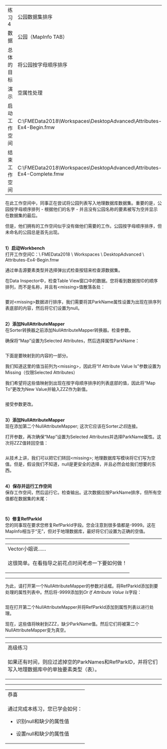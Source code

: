 
  <div id="readme" class="readme blob instapaper_body">
    <article class="markdown-body entry-content" itemprop="text">
<table>
<tbody><tr>
<td>
<i></i><font style="vertical-align: inherit;"><font style="vertical-align: inherit;">
练习4
</font></font></td>
<td><font style="vertical-align: inherit;"><font style="vertical-align: inherit;">
公园数据集排序
</font></font></td>
</tr>
<tr>
<td><font style="vertical-align: inherit;"><font style="vertical-align: inherit;">数据</font></font></td>
<td><font style="vertical-align: inherit;"><font style="vertical-align: inherit;">公园（MapInfo TAB）</font></font></td>
</tr>
<tr>
<td><font style="vertical-align: inherit;"><font style="vertical-align: inherit;">总体的目标</font></font></td>
<td><font style="vertical-align: inherit;"><font style="vertical-align: inherit;">将公园按字母顺序排序</font></font></td>
</tr>
<tr>
<td><font style="vertical-align: inherit;"><font style="vertical-align: inherit;">演示</font></font></td>
<td><font style="vertical-align: inherit;"><font style="vertical-align: inherit;">空属性处理</font></font></td>
</tr>
<tr>
<td><font style="vertical-align: inherit;"><font style="vertical-align: inherit;">启动工作空间</font></font></td>
<td><font style="vertical-align: inherit;"><font style="vertical-align: inherit;">C:\FMEData2018\Workspaces\DesktopAdvanced\Attributes-Ex4-Begin.fmw</font></font></td>
</tr>
<tr>
<td><font style="vertical-align: inherit;"><font style="vertical-align: inherit;">结束工作空间</font></font></td>
<td><font style="vertical-align: inherit;"><font style="vertical-align: inherit;">C:\FMEData2018\Workspaces\DesktopAdvanced\Attributes-Ex4-Complete.fmw</font></font></td>
</tr>
</tbody></table>
<p><font style="vertical-align: inherit;"><font style="vertical-align: inherit;">在此工作空间中，同事正在尝试将公园列表写入地理数据库数据集。</font><font style="vertical-align: inherit;">重要的是，公园按字母顺序排列 - 根据他们的名字 - 并且没有公园名称的要素被写为空并显示在数据集的最后。</font></font></p>
<p><font style="vertical-align: inherit;"><font style="vertical-align: inherit;">但是，他们拥有的工作空间似乎没有做他们需要的工作。</font><font style="vertical-align: inherit;">公园按字母顺序排序，但未命名的公园总是首先出现。</font></font></p>
<p><br><strong><font style="vertical-align: inherit;"><font style="vertical-align: inherit;">1）启动Workbench</font></font></strong>
<br><font style="vertical-align: inherit;"><font style="vertical-align: inherit;">打开工作空间C：\ FMEData2018 \ Workspaces \ DesktopAdvanced \ Attributes-Ex4-Begin.fmw</font></font></p>
<p><font style="vertical-align: inherit;"><font style="vertical-align: inherit;">通过单击源要素类型并选择弹出式检查按钮来检查源数据集。</font></font></p>
<p><font style="vertical-align: inherit;"><font style="vertical-align: inherit;">在Data Inspector中，检查Table View窗口中的数据。</font><font style="vertical-align: inherit;">您将看到数据按ID的顺序排列，而不是名称，并且有&lt;missing&gt;值散落各处：</font></font></p>
<p><a target="_blank" href="https://github.com/safesoftware/FMETraining/blob/Desktop-Advanced-2018/DesktopAdvanced1Attributes/Images/Img1.250.Ex4.InitialData.png"><img src="./Images/Img1.250.Ex4.InitialData.png" alt="" style="max-width:100%;"></a></p>
<p><font style="vertical-align: inherit;"><font style="vertical-align: inherit;">要对&lt;missing&gt;数据进行排序，我们需要将其ParkName属性设置为出现在排序列表底部的内容，然后将它们设置为null。</font></font></p>
<p><br><strong><font style="vertical-align: inherit;"><font style="vertical-align: inherit;">2）添加NullAttributeMapper</font></font></strong>
<br><font style="vertical-align: inherit;"><font style="vertical-align: inherit;">在Sorter转换器之前添加NullAttributeMapper<font style="vertical-align: inherit;">转换器。</font><font style="vertical-align: inherit;">检查参数。</font></font></p>
<p><font style="vertical-align: inherit;"><font style="vertical-align: inherit;">确保将“Map”设置为Selected Attributes，然后选择属性ParkName：</font></font></p>
<p><a target="_blank" href="https://github.com/safesoftware/FMETraining/blob/Desktop-Advanced-2018/DesktopAdvanced1Attributes/Images/Img1.251.Ex4.NullAttributeMapperParameters1.png"><img src="./Images/Img1.251.Ex4.NullAttributeMapperParameters1.png" alt="" style="max-width:100%;"></a></p>
<p><font style="vertical-align: inherit;"><font style="vertical-align: inherit;">下面是要映射到的内容的一部分。</font></font></p>
<p><font style="vertical-align: inherit;"><font style="vertical-align: inherit;">我们知道这里的值当前列为&lt;missing&gt;，因此将“If Attribute Value Is”参数设置为Missing（仅限Selected Attributes）</font></font></p>
<p><font style="vertical-align: inherit;"><font style="vertical-align: inherit;">我们希望将这些值映射到出现在按字母顺序排序的列表底部的值，因此将“Map To”更改为New Value并输入ZZZ作为新值。</font></font></p>
<p><a target="_blank" href="https://github.com/safesoftware/FMETraining/blob/Desktop-Advanced-2018/DesktopAdvanced1Attributes/Images/Img1.252.Ex4.NullAttributeMapperParameters2.png"><img src="./Images/Img1.252.Ex4.NullAttributeMapperParameters2.png" alt="" style="max-width:100%;"></a></p>
<p><font style="vertical-align: inherit;"><font style="vertical-align: inherit;">接受参数更改。</font></font></p>
<p><br><strong><font style="vertical-align: inherit;"><font style="vertical-align: inherit;">3）添加NullAttributeMapper</font></font></strong>
<br><font style="vertical-align: inherit;"><font style="vertical-align: inherit;">现在添加第二个NullAttributeMapper; </font><font style="vertical-align: inherit;">这次它应该</font><font style="vertical-align: inherit;">在Sorter</font></font><em><font style="vertical-align: inherit;"><font style="vertical-align: inherit;">之后</font></font></em><font style="vertical-align: inherit;"><font style="vertical-align: inherit;">连接</font><font style="vertical-align: inherit;">。</font></font></p>
<p><font style="vertical-align: inherit;"><font style="vertical-align: inherit;">打开参数，再次确保“Map”设置为Selected Attributes并选择ParkName属性。</font><font style="vertical-align: inherit;">这次将ZZZ值转回空值：</font></font></p>
<p><a target="_blank" href="https://github.com/safesoftware/FMETraining/blob/Desktop-Advanced-2018/DesktopAdvanced1Attributes/Images/Img1.253.Ex4.NullAttributeMapperParameters3.png"><img src="./Images/Img1.253.Ex4.NullAttributeMapperParameters3.png" alt="" style="max-width:100%;"></a></p>
<p><font style="vertical-align: inherit;"><font style="vertical-align: inherit;">从技术上讲，我们可以把它们转回&lt;missing&gt;; </font><font style="vertical-align: inherit;">地理数据库写模块将它们写为空值。</font><font style="vertical-align: inherit;">但是，假设我们不知道，null是更安全的选择，并且必然会给我们想要的东西。</font></font></p>
<p><br><strong><font style="vertical-align: inherit;"><font style="vertical-align: inherit;">4）保存并运行工作空间</font></font></strong>
<br><font style="vertical-align: inherit;"><font style="vertical-align: inherit;">保存工作空间，然后运行它。</font><font style="vertical-align: inherit;">检查输出。</font><font style="vertical-align: inherit;">这次数据应按ParkName排序，但所有空值都在数据集的末尾：</font></font></p>
<p><a target="_blank" href="https://github.com/safesoftware/FMETraining/blob/Desktop-Advanced-2018/DesktopAdvanced1Attributes/Images/Img1.254.Ex4.SortedOutputData.png"><img src="./Images/Img1.254.Ex4.SortedOutputData.png" alt="" style="max-width:100%;"></a></p>
<p><br><strong><font style="vertical-align: inherit;"><font style="vertical-align: inherit;">5）修复RefParkId</font></font></strong>
<br><font style="vertical-align: inherit;"><font style="vertical-align: inherit;">您的同事现在要求您修复RefParkId字段。</font><font style="vertical-align: inherit;">您会注意到很多值都是-9999。</font><font style="vertical-align: inherit;">这在MapInfo相当于“无”，但对于地理数据库，最好将它们设置为正确的空值。</font></font></p>
<hr>

<table>
<tbody><tr>
<td>
<i></i><font style="vertical-align: inherit;"><font style="vertical-align: inherit;">
Vector小姐说......
</font></font></td>
</tr>
<tr>
<td><font style="vertical-align: inherit;"><font style="vertical-align: inherit;">

这很简单。</font><font style="vertical-align: inherit;">在看指导之前花点时间考虑一下要如何做！

</font></font></td>
</tr>
</tbody></table>
<hr>
<p><font style="vertical-align: inherit;"><font style="vertical-align: inherit;">为此，请打开第一个NullAttributeMapper的参数对话框。</font><font style="vertical-align: inherit;">将RefParkId添加到要处理的属性列表中。</font><font style="vertical-align: inherit;">然后将-9999添加到</font></font><em><font style="vertical-align: inherit;"><font style="vertical-align: inherit;">Or If Attribute Value Is</font></font></em><font style="vertical-align: inherit;"><font style="vertical-align: inherit;">字段：</font></font></p>
<p><a target="_blank" href="https://github.com/safesoftware/FMETraining/blob/Desktop-Advanced-2018/DesktopAdvanced1Attributes/Images/Img1.255.Ex4.NullAttributeMapperParamsForID.png"><img src="./Images/Img1.255.Ex4.NullAttributeMapperParamsForID.png" alt="" style="max-width:100%;"></a></p>
<p><font style="vertical-align: inherit;"><font style="vertical-align: inherit;">现在打开第二个NullAttributeMapper并将RefParkId添加到属性列表以进行处理。</font></font></p>
<p><font style="vertical-align: inherit;"><font style="vertical-align: inherit;">现在，这些值将映射到ZZZ，缺少ParkName值。</font><font style="vertical-align: inherit;">然后它们将被第二个NullAttributeMapper变为真空。</font></font></p>
<hr>

<table>
<tbody><tr>
<td>
<i></i><font style="vertical-align: inherit;"><font style="vertical-align: inherit;">
高级练习
</font></font></td>
</tr>
<tr>
<td><font style="vertical-align: inherit;"><font style="vertical-align: inherit;">

如果还有时间，则应过滤掉空的ParkNames和RefParkID，并将它们写入地理数据库中的单独要素类型（表）。 

</font></font></td>
</tr>
</tbody></table>
<hr>
 
<table>
<tbody><tr>
<td>
<i></i><font style="vertical-align: inherit;"><font style="vertical-align: inherit;">
恭喜
</font></font></td>
</tr>
<tr>
<td><font style="vertical-align: inherit;"><font style="vertical-align: inherit;">

通过完成本练习，您已学会如何：
</font></font><ul><li><font style="vertical-align: inherit;"><font style="vertical-align: inherit;">识别null和缺少的属性值</font></font></li>
<li><font style="vertical-align: inherit;"><font style="vertical-align: inherit;">设置null和缺少的属性值</font></font></li></ul>

</td>
</tr>
</tbody></table>
</article>
  </div>

  </div>
</body></html>